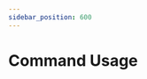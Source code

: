 ```yaml
---
sidebar_position: 600
---
```


# Command Usage

<!-- This is generated by scripts/generate-usage.sh. Don't edit this file directly. -->
